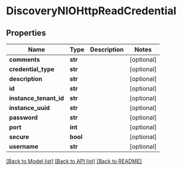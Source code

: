 # DiscoveryNIOHttpReadCredential

## Properties
Name | Type | Description | Notes
------------ | ------------- | ------------- | -------------
**comments** | **str** |  | [optional] 
**credential_type** | **str** |  | [optional] 
**description** | **str** |  | [optional] 
**id** | **str** |  | [optional] 
**instance_tenant_id** | **str** |  | [optional] 
**instance_uuid** | **str** |  | [optional] 
**password** | **str** |  | [optional] 
**port** | **int** |  | [optional] 
**secure** | **bool** |  | [optional] 
**username** | **str** |  | [optional] 

[[Back to Model list]](../README.md#documentation-for-models) [[Back to API list]](../README.md#documentation-for-api-endpoints) [[Back to README]](../README.md)


